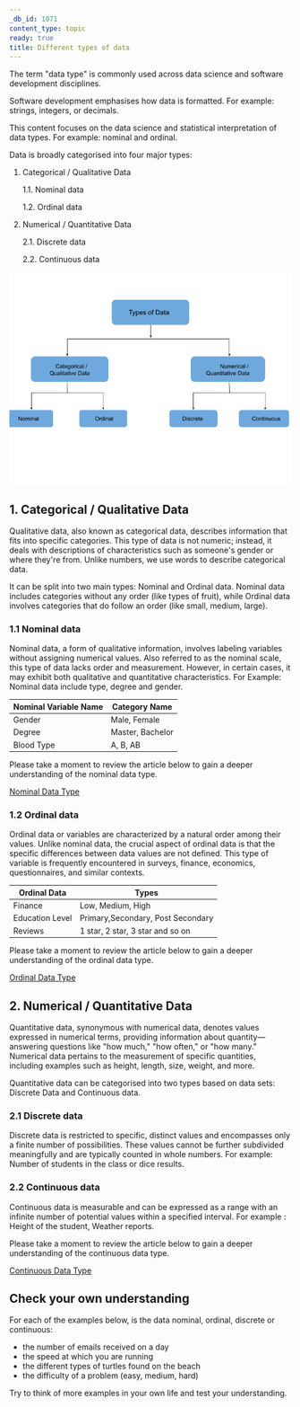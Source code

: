 ```yaml
---
_db_id: 1071
content_type: topic
ready: true
title: Different types of data
---
```


The term "data type" is commonly used across data science and software development disciplines. 

Software development emphasises how data is formatted. For example: strings, integers, or decimals.

This content focuses on the data science and statistical interpretation of data types. For example: nominal and ordinal.

Data is broadly categorised into four major types:

1. Categorical / Qualitative Data

    1.1. Nominal data

    1.2. Ordinal data

2. Numerical / Quantitative Data    

    2.1. Discrete data

    2.2. Continuous data


![Data Types](foundational_ds_course_data_types.png)


## 1. Categorical / Qualitative Data 

Qualitative data, also known as categorical data, describes information that fits into specific categories. 
This type of data is not numeric; instead, it deals with descriptions of characteristics such as someone's gender or where they're from. Unlike numbers, we use words to describe categorical data. 

It can be split into two main types: Nominal and Ordinal data. 
Nominal data includes categories without any order (like types of fruit), while Ordinal data involves categories that do follow an order (like small, medium, large).
### 1.1 Nominal data

Nominal data, a form of qualitative information, involves labeling variables without assigning numerical values. Also referred to as the nominal scale, this type of data lacks order and measurement. However, in certain cases, it may exhibit both qualitative and quantitative characteristics. For Example: Nominal data include type, degree and gender.


| Nominal Variable Name | Category Name |
| --- | --- |
| Gender | Male, Female |
| Degree | Master, Bachelor |
| Blood Type | A, B, AB |

Please take a moment to review the article below to gain a deeper understanding of the nominal data type.

[Nominal Data Type](https://statisticsbyjim.com/basics/nominal-data/)

### 1.2 Ordinal data

Ordinal data or variables are characterized by a natural order among their values. Unlike nominal data, the crucial aspect of ordinal data is that the specific differences between data values are not defined. This type of variable is frequently encountered in surveys, finance, economics, questionnaires, and similar contexts.


| Ordinal Data | Types |
| --- | --- |
| Finance | Low, Medium, High |
| Education Level | Primary,Secondary, Post Secondary |
| Reviews | 1 star, 2 star, 3 star and so on |


Please take a moment to review the article below to gain a deeper understanding of the ordinal data type.

[Ordinal Data Type](https://statisticsbyjim.com/basics/ordinal-data/)

## 2. Numerical / Quantitative Data

Quantitative data, synonymous with numerical data, denotes values expressed in numerical terms, providing information about quantity—answering questions like "how much," "how often," or "how many." Numerical data pertains to the measurement of specific quantities, including examples such as height, length, size, weight, and more. 

Quantitative data can be categorised into two types based on data sets: Discrete Data and Continuous data.

### 2.1 Discrete data 

Discrete data is restricted to specific, distinct values and encompasses only a finite number of possibilities. These values cannot be further subdivided meaningfully and are typically counted in whole numbers. 
For example: Number of students in the class or dice results.

### 2.2 Continuous data

Continuous data is measurable and can be expressed as a range with an infinite number of potential values within a specified interval. For example : Height of the student, Weather reports. 

Please take a moment to review the article below to gain a deeper understanding of the continuous data type.

[Continuous Data Type](https://statisticsbyjim.com/basics/discrete-vs-continuous-data/)

## Check your own understanding 

For each of the examples below, is the data nominal, ordinal, discrete or continuous:

- the number of emails received on a day
- the speed at which you are running
- the different types of turtles found on the beach
- the difficulty of a problem (easy, medium, hard)

Try to think of more examples in your own life and test your understanding.